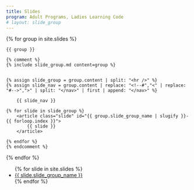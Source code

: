 ```yaml
---
title: Slides
program: Adult Programs, Ladies Learning Code
# layout: slide_group
---
```


<main>

<section id="slide-content">

{% for group in site.slides %}

<section class="slide-group" id="slide-group-{{ group.slide_group_name | slugify }}" >

    {{ group }}
    
    {% comment %}
    {% include slide_group.md content=group %}

    
    {% assign slide_group = group.content | split: "<hr />" %}
    {% assign slide_nav = group.content | replace: "<!--#","<" | replace: "#-->",">" | split: "</nav>" | first | append: "</nav>" %}

        {{ slide_nav }}
    
    {% for slide in slide_group %}
        <article class="slide" id="{{ group.slide_group_name | slugify }}-{{ forloop.index }}">
            {{ slide }}
        </article>

    {% endfor %}
    {% endcomment %}
</section>

{% endfor %}

</section>

<section id="slide-navigation">
<ul>
{% for slide in site.slides %}
    <li><a href="#{{ slide.slide_group_name | slugify }}">{{ slide.slide_group_name }}</a></li>
{% endfor %}
</ul>
</section>

</main>